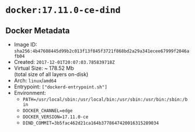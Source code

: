 # `docker:17.11.0-ce-dind`

## Docker Metadata

- Image ID: `sha256:4b47608445d99b2c013f13f845f3721f868bd2a29a341ecee67999f2046afb04`
- Created: `2017-12-01T20:07:03.785839718Z`
- Virtual Size: ~ 178.52 Mb  
  (total size of all layers on-disk)
- Arch: `linux`/`amd64`
- Entrypoint: `["dockerd-entrypoint.sh"]`
- Environment:
  - `PATH=/usr/local/sbin:/usr/local/bin:/usr/sbin:/usr/bin:/sbin:/bin`
  - `DOCKER_CHANNEL=edge`
  - `DOCKER_VERSION=17.11.0-ce`
  - `DIND_COMMIT=3b5fac462d21ca164b3778647420016315289034`
